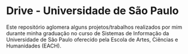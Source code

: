 # Drive - Universidade de São Paulo
Este repositório aglomera alguns projetos/trabalhos realizados por mim durante minha graduação no curso de Sistemas de Informação da Universidade de São Paulo oferecido pela Escola de Artes, Ciências e Humanidades (EACH).
